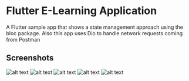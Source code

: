 <h1>Flutter E-Learning Application</h1>

A Flutter sample app that shows a state management approach using the bloc package. Also this app uses Dio to handle network requests coming from Postman


<h2>Screenshots</h2>

![alt text](https://i.ibb.co/C28qZfZ/1.png)
![alt text](https://i.ibb.co/PNkJdwD/2.png)
![alt text](https://i.ibb.co/TqYbSdD/3.png)
![alt text](https://i.ibb.co/6Y6nz7F/4.png)
![alt text](https://i.ibb.co/ZWXL7KS/5.png)
